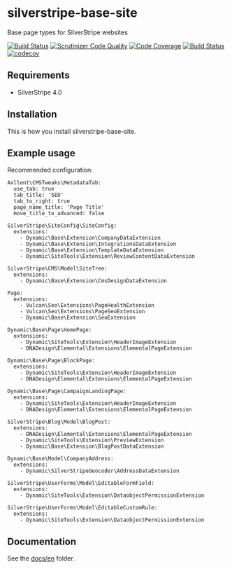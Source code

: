 # silverstripe-base-site

Base page types for SilverStripe websites

[![Build Status](https://travis-ci.com/dynamic/silverstripe-base-site.svg?token=hFT1sXd4nNmguE972zHN&branch=master)](https://travis-ci.com/dynamic/silverstripe-base-site)
[![Scrutinizer Code Quality](https://scrutinizer-ci.com/g/dynamic/silverstripe-base-site/badges/quality-score.png?b=master&s=6602bc588bf7da4a15e9ae4e061c92781c87caf5)](https://scrutinizer-ci.com/g/dynamic/silverstripe-base-site/?branch=master)
[![Code Coverage](https://scrutinizer-ci.com/g/dynamic/silverstripe-base-site/badges/coverage.png?b=master&s=fde13fa99212b7985699f22a13c22d393b76299a)](https://scrutinizer-ci.com/g/dynamic/silverstripe-base-site/?branch=master)
[![Build Status](https://scrutinizer-ci.com/g/dynamic/silverstripe-base-site/badges/build.png?b=master&s=d0c33738b6be129105fa8f507591359fcf4f40ae)](https://scrutinizer-ci.com/g/dynamic/silverstripe-base-site/build-status/master)
[![codecov](https://codecov.io/gh/dynamic/silverstripe-base-site/branch/master/graph/badge.svg?token=8qD1GBbxzV)](https://codecov.io/gh/dynamic/silverstripe-base-site)

## Requirements

- SilverStripe 4.0

## Installation

This is how you install silverstripe-base-site.

## Example usage

Recommended configuration:

```
Axllent\CMSTweaks\MetadataTab:
  use_tab: true
  tab_title: 'SEO'
  tab_to_right: true
  page_name_title: 'Page Title'
  move_title_to_advanced: false

SilverStripe\SiteConfig\SiteConfig:
  extensions:
    - Dynamic\Base\Extension\CompanyDataExtension
    - Dynamic\Base\Extension\IntegrationsDataExtension
    - Dynamic\Base\Extension\TemplateDataExtension
    - Dynamic\SiteTools\Extension\ReviewContentDataExtension

SilverStripe\CMS\Model\SiteTree:
  extensions:
    - Dynamic\Base\Extension\CmsDesignDataExtension

Page:
  extensions:
    - Vulcan\Seo\Extensions\PageHealthExtension
    - Vulcan\Seo\Extensions\PageSeoExtension
    - Dynamic\Base\Extension\SeoExtension

Dynamic\Base\Page\HomePage:
  extensions:
    - Dynamic\SiteTools\Extension\HeaderImageExtension
    - DNADesign\Elemental\Extensions\ElementalPageExtension

Dynamic\Base\Page\BlockPage:
  extensions:
    - Dynamic\SiteTools\Extension\HeaderImageExtension
    - DNADesign\Elemental\Extensions\ElementalPageExtension

Dynamic\Base\Page\CampaignLandingPage:
  extensions:
    - Dynamic\SiteTools\Extension\HeaderImageExtension
    - DNADesign\Elemental\Extensions\ElementalPageExtension

SilverStripe\Blog\Model\BlogPost:
  extensions:
    - DNADesign\Elemental\Extensions\ElementalPageExtension
    - Dynamic\SiteTools\Extension\PreviewExtension
    - Dynamic\Base\Extension\BlogPostDataExtension

Dynamic\Base\Model\CompanyAddress:
  extensions:
    - Dynamic\SilverStripeGeocoder\AddressDataExtension

SilverStripe\UserForms\Model\EditableFormField:
  extensions:
    - Dynamic\SiteTools\Extension\DataobjectPermissionExtension

SilverStripe\UserForms\Model\EditableCustomRule:
  extensions:
    - Dynamic\SiteTools\Extension\DataobjectPermissionExtension

```

## Documentation

See the [docs/en](docs/en/index.md) folder.
